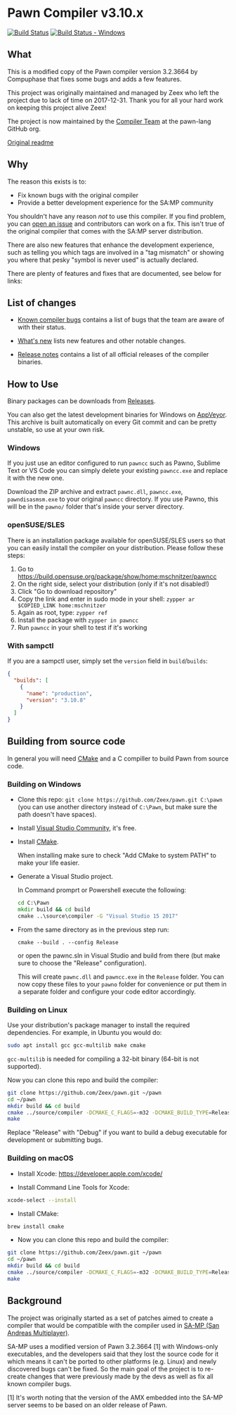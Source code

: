 # Pawn Compiler v3.10.x

[![Build Status][build_status]][build]
[![Build Status - Windows][build_status_win]][build_win]

## What

This is a modified copy of the Pawn compiler version 3.2.3664 by Compuphase that
fixes some bugs and adds a few features.

This project was originally maintained and managed by Zeex who left the project
due to lack of time on 2017-12-31. Thank you for all your hard work on keeping
this project alive Zeex!

The project is now maintained by the
[Compiler Team](https://github.com/orgs/pawn-lang/teams/compiler) at the
pawn-lang GitHub org.

[Original readme](readme_compuphase.txt)

## Why

The reason this exists is to:

- Fix known bugs with the original compiler
- Provide a better development experience for the SA:MP community

You shouldn't have any reason _not_ to use this compiler. If you find problem,
you can [open an issue](https://github.com/pawn-lang/compiler/issues) and
contributors can work on a fix. This isn't true of the original compiler that
comes with the SA:MP server distribution.

There are also new features that enhance the development experience, such as
telling you which tags are involved in a "tag mismatch" or showing you where
that pesky "symbol is never used" is actually declared.

There are plenty of features and fixes that are documented, see below for links:

## List of changes

- [Known compiler bugs](https://github.com/pawn-lang/compiler/wiki/Known-compiler-bugs)
  contains a list of bugs that the team are aware of with their status.

- [What's new](https://github.com/pawn-lang/compiler/wiki/What's-new) lists new
  features and other notable changes.

- [Release notes](https://github.com/pawn-lang/compiler/releases) contains a
  list of all official releases of the compiler binaries.

## How to Use

Binary packages can be downloads from
[Releases](https://github.com/pawn-lang/compiler/releases).

You can also get the latest development binaries for Windows on
[AppVeyor](https://ci.appveyor.com/project/pawn-lang/compiler/branch/master/artifacts).
This archive is built automatically on every Git commit and can be pretty
unstable, so use at your own risk.

### Windows

If you just use an editor configured to run `pawncc` such as Pawno, Sublime Text
or VS Code you can simply delete your existing `pawncc.exe` and replace it with
the new one.

Download the ZIP archive and extract `pawnc.dll`, `pawncc.exe`,
`pawndisasmsm.exe` to your original `pawncc` directory. If you use Pawno, this
will be in the `pawno/` folder that's inside your server directory.

### openSUSE/SLES

There is an installation package available for openSUSE/SLES users so that you
can easily install the compiler on your distribution. Please follow these steps:

1.  Go to https://build.opensuse.org/package/show/home:mschnitzer/pawncc
2.  On the right side, select your distribution (only if it's not disabled!)
3.  Click "Go to download repository"
4.  Copy the link and enter in sudo mode in your shell:
    `zypper ar $COPIED_LINK home:mschnitzer`
5.  Again as root, type: `zypper ref`
6.  Install the package with `zypper in pawncc`
7.  Run `pawncc` in your shell to test if it's working

### With sampctl

If you are a sampctl user, simply set the `version` field in `build`/`builds`:

```json
{
  "builds": [
    {
      "name": "production",
      "version": "3.10.8"
    }
  ]
}
```

## Building from source code

In general you will need [CMake](https://cmake.org/) and a C compiller to build
Pawn from source code.

### Building on Windows

- Clone this repo: `git clone https://github.com/Zeex/pawn.git C:\pawn` (you can
  use another directory instead of `C:\Pawn`, but make sure the path doesn't
  have spaces).
- Install [Visual Studio Community](https://www.visualstudio.com/vs/community/),
  it's free.
- Install [CMake](https://cmake.org/).

  When installing make sure to check "Add CMake to system PATH" to make your
  life easier.

- Generate a Visual Studio project.

  In Command promprt or Powershell execute the following:

  ```cmd
  cd C:\Pawn
  mkdir build && cd build
  cmake ..\source\compiler -G "Visual Studio 15 2017"
  ```

- From the same directory as in the previous step run:

  ```
  cmake --build . --config Release
  ```

  or open the pawnc.sln in Visual Studio and build from there (but make sure to
  choose the "Release" configuration).

  This will create `pawnc.dll` and `pawncc.exe` in the `Release` folder. You can
  now copy these files to your `pawno` folder for convenience or put them in a
  separate folder and configure your code editor accordingly.

### Building on Linux

Use your distribution's package manager to install the required dependencies.
For example, in Ubuntu you would do:

```sh
sudo apt install gcc gcc-multilib make cmake
```

`gcc-multilib` is needed for compiling a 32-bit binary (64-bit is not
supported).

Now you can clone this repo and build the compiler:

```sh
git clone https://github.com/Zeex/pawn.git ~/pawn
cd ~/pawn
mkdir build && cd build
cmake ../source/compiler -DCMAKE_C_FLAGS=-m32 -DCMAKE_BUILD_TYPE=Release
make
```

Replace "Release" with "Debug" if you want to build a debug executable for
development or submitting bugs.

### Building on macOS

- Install Xcode: https://developer.apple.com/xcode/

- Install Command Line Tools for Xcode:

```sh
xcode-select --install
```

- Install CMake:

```sh
brew install cmake
```

- Now you can clone this repo and build the compiler:

```sh
git clone https://github.com/Zeex/pawn.git ~/pawn
cd ~/pawn
mkdir build && cd build
cmake ../source/compiler -DCMAKE_C_FLAGS=-m32 -DCMAKE_BUILD_TYPE=Release
make
```

## Background

The project was originally started as a set of patches aimed to create a
compiler that would be compatible with the compiler used in
[SA-MP (San Andreas Multiplayer)](http://sa-mp.com/).

SA-MP uses a modified version of Pawn 3.2.3664 [1] with Windows-only
executables, and the developers said that they lost the source code for it which
means it can't be ported to other platforms (e.g. Linux) and newly discovered
bugs can't be fixed. So the main goal of the project is to re-create changes
that were previously made by the devs as well as fix all known compiler bugs.

[1] It's worth noting that the version of the AMX embedded into the SA-MP server
seems to be based on an older release of Pawn.

[build]: https://travis-ci.org/pawn-lang/compiler
[build_status]: https://travis-ci.org/pawn-lang/compiler.svg?branch=master
[build_win]: https://ci.appveyor.com/project/Southclaws/compiler/branch/master
[build_status_win]:
  https://ci.appveyor.com/api/projects/status/k112tbr1afrkif0n?svg=true

